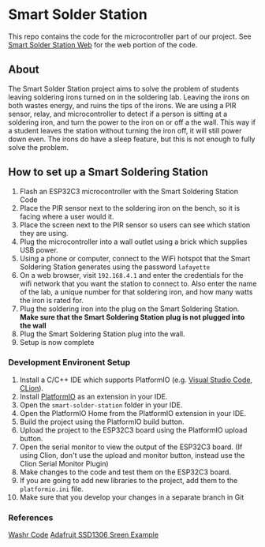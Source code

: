 # Smart Solder Station
This repo contains the code for the microcontroller part of our project. See [Smart Solder Station Web](https://github.com/N2RF/smart-solder-web) for the web portion of the code.

## About
The Smart Solder Station project aims to solve the problem of students leaving soldering irons turned on in the soldering lab. Leaving the irons on both wastes energy, and ruins the tips of the irons.
We are using a PIR sensor, relay, and microcontroller to detect if a person is sitting at a soldering iron, and turn the power to the iron on or off a the wall. This way if a student leaves the station without turning the iron off,
it will still power down even. The irons do have a sleep feature, but this is not enough to fully solve the problem.

## How to set up a Smart Soldering Station
1. Flash an ESP32C3 microcontroller with the Smart Soldering Station Code
2. Place the PIR sensor next to the soldering iron on the bench, so it is facing where a user would it.
3. Place the screen next to the PIR sensor so users can see which station they are using.
4. Plug the microcontroller into a wall outlet using a brick which supplies USB power.
5. Using a phone or computer, connect to the WiFi hotspot that the Smart Soldering Station generates using the password `lafayette`
6. On a web browser, visit `192.168.4.1` and enter the credentials for the wifi network that you want the station to connect to. Also enter the name of the lab, a unique number for that soldering iron, and how many watts the iron is rated for.
5. Plug the soldering iron into the plug on the Smart Soldering Station. **Make sure that the Smart Soldering Station plug is not plugged into the wall**
6. Plug the Smart Soldering Station plug into the wall.
7. Setup is now complete

### Development Environent Setup
1. Install a C/C++ IDE  which supports PlatformIO (e.g. [Visual Studio Code](https://code.visualstudio.com/), [CLion](https://www.jetbrains.com/clion/)).
2. Install [PlatformIO](https://platformio.org/install/) as an extension in your IDE.
3. Open the `smart-solder-station` folder in your IDE.
4. Open the PlatformIO Home from the PlatformIO extension in your IDE.
5. Build the project using the PlatformIO build button.
6. Upload the project to the ESP32C3 board using the PlatformIO upload button.
7. Open the serial monitor to view the output of the ESP32C3 board. (If using Clion, don't use the upload and monitor button, instead use the Clion Serial Monitor Plugin)
8. Make changes to the code and test them on the ESP32C3 board.
9. If you are going to add new libraries to the project, add them to the `platformio.ini` file.
10. Make sure that you develop your changes in a separate branch in Git

### References
[Washr Code](https://github.com/Spaceona/Washr)
[Adafruit SSD1306 Sreen Example](https://registry.platformio.org/libraries/adafruit/Adafruit%20SSD1306/examples/ssd1306_128x64_i2c/ssd1306_128x64_i2c.ino)
